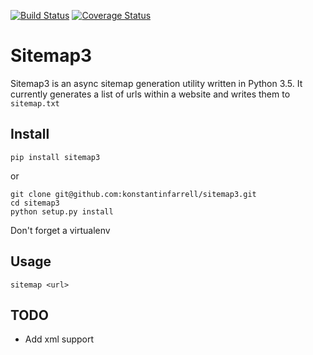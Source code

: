 [![Build Status](https://travis-ci.org/konstantinfarrell/sitemap3.svg?branch=develop)](https://travis-ci.org/konstantinfarrell/sitemap3)
[![Coverage Status](https://coveralls.io/repos/github/konstantinfarrell/sitemap3/badge.svg?branch=develop)](https://coveralls.io/github/konstantinfarrell/sitemap3?branch=develop)

# Sitemap3

Sitemap3 is an async sitemap generation utility written in Python 3.5.
It currently generates a list of urls within a website and writes them to `sitemap.txt`

## Install

    pip install sitemap3

or

    git clone git@github.com:konstantinfarrell/sitemap3.git
    cd sitemap3
    python setup.py install

Don't forget a virtualenv

## Usage

    sitemap <url>

## TODO

- Add xml support
